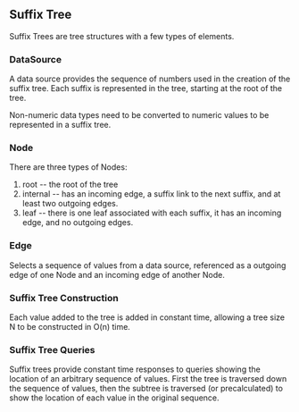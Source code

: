 ## Suffix Tree

Suffix Trees are tree structures with a few types of elements.

### DataSource

A data source provides the sequence of numbers used in the creation of the suffix tree.  Each suffix is represented in the tree, starting at the root of the tree.

Non-numeric data types need to be converted to numeric values to be represented in a suffix tree.

### Node

There are three types of Nodes:

1. root -- the root of the tree
2. internal -- has an incoming edge, a suffix link to the next suffix, and at least two outgoing edges.
3. leaf -- there is one leaf associated with each suffix, it has an incoming edge, and no outgoing edges.

### Edge

Selects a sequence of values from a data source, referenced
as a outgoing edge of one Node and an incoming edge of another Node.

### Suffix Tree Construction

Each value added to the tree is added in constant time, allowing a tree size N to be constructed in O(n) time.

### Suffix Tree Queries

Suffix trees provide constant time responses to queries showing the location of an arbitrary sequence of values.
First the tree is traversed down the sequence of values, then the subtree is traversed (or precalculated) to
show the location of each value in the original sequence.

